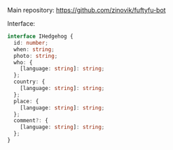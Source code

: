 Main repository: https://github.com/zinovik/fuftyfu-bot

Interface:

```typescript
interface IHedgehog {
  id: number;
  when: string;
  photo: string;
  who: {
    [language: string]: string;
  };
  country: {
    [language: string]: string;
  };
  place: {
    [language: string]: string;
  };
  comment?: {
    [language: string]: string;
  };
}
```
